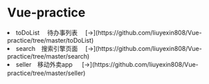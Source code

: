 # Vue-practice

<li> toDoList 　待办事列表  　[→](https://github.com/liuyexin808/Vue-practice/tree/master/toDoList)
<li> search　搜索引擎页面 　[→](https://github.com/liuyexin808/Vue-practice/tree/master/search)
<li> seller　移动外卖app   　 [→](https://github.com/liuyexin808/Vue-practice/tree/master/seller)
　　　　       　　
